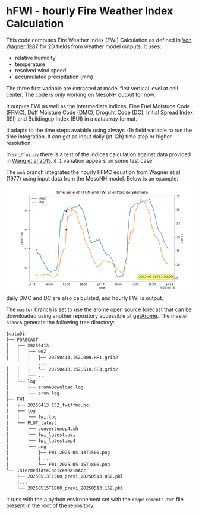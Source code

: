# hFWI - hourly Fire Weather Index Calculation

This code computes Fire Weather Index (FWI) Calculation as defined in [Von Wagner 1987](https://ostr-backend-prod.azurewebsites.net/server/api/core/bitstreams/5a865686-e097-40df-abc0-65f54c6ff379/content) for 2D fields from weather model outputs. 
It uses:
* relative humidity
* temperature 
* resolved wind speed 
* accumulated precipitation (mm)

The three first variable are extracted at model first vertical level at cell center.
The code is only working on MesoNH output for now.

It outputs FWI as well as the intermediate indices, Fine Fuel Moistuce Code (FFMC), Duff Moisture Code (DMC), Droguht Code (DC), Initial Spread Index (ISI) and Buildingup Index (BUI) in a dataarray format.

It adapts to the time steps avaiable using always -1h field variable to run the time integration. It can get as input daily (at 12h) time step or higher resolution.

In `src/fwi.py` there is a test of the indices calculation against data provided in [Wang et al 2015](https://courses.seas.harvard.edu/climate/eli/Courses/global-change-debates/Sources/Forest-fires/aridity-indices/code-for-calculating-canadian-fire-weather-index.pdf). `0.1` variation appears on some test case.


The `mnh` branch integrates the hourly FFMC equation from Wagner et al (1977) using input data from the MesoNH model.
Below is an example:
![timeSerieFFMCFWI](/img/ffmcfwi_FCAST_000021.png)
daily DMC and DC are also calculated, and hourly FWI is output.


The `master` branch is set to use the arome open source forecast that can be downloaded using another repository accessible at [getArome](https://github.com/3dfirelab/getArome).
The master `branch` generate the following tree directory: 
```
$dataDir
├── FORECAST
│   ├── 20250413
│   │   ├── 00Z
│   │   │   ├── 20250413.15Z.00H.HP1.grib2
            ...
│   │   │   └── 20250413.15Z.51H.SP3.grib2
│   │   ├── ...
│   └── log
│       ├── aromeDownload.log
│       └── cron.log
├── FWI
│   ├── 20250413.15Z_fwiffmc.nc
│   ├── log
│   │   └── fwi.log
│   └── PLOT_latest
│       ├── convertomop4.sh
│       ├── fwi_latest.avi
│       ├── fwi_latest.mp4
│       └── png
│           ├── FWI-2025-05-13T1500.png
|           | ...
│           └── FWI-2025-05-15T1800.png
└── IntermediateIndicesRainAcc
    ├── 20250513T1500_previ_20250513.03Z.pkl
    |...
    └── 20250515T1800_previ_20250513.15Z.pkl
 ```
 it runs with the a python environement set with the `requirements.txt` file present in the root of the repository.
